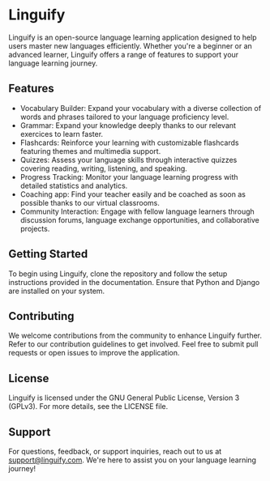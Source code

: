 # Linguify
Linguify is an open-source language learning application designed to help users master new languages efficiently. Whether you're a beginner or an advanced learner, Linguify offers a range of features to support your language learning journey.

## Features
- Vocabulary Builder: Expand your vocabulary with a diverse collection of words and phrases tailored to your language proficiency level.
- Grammar: Expand your knowledge deeply thanks to our relevant exercices to learn faster.
- Flashcards: Reinforce your learning with customizable flashcards featuring themes and multimedia support.
- Quizzes: Assess your language skills through interactive quizzes covering reading, writing, listening, and speaking.
- Progress Tracking: Monitor your language learning progress with detailed statistics and analytics.
- Coaching app: Find your teacher easily and be coached as soon as possible thanks to our virtual classrooms.
- Community Interaction: Engage with fellow language learners through discussion forums, language exchange opportunities, and collaborative projects.
## Getting Started
To begin using Linguify, clone the repository and follow the setup instructions provided in the documentation. Ensure that Python and Django are installed on your system.

## Contributing
We welcome contributions from the community to enhance Linguify further. Refer to our contribution guidelines to get involved. Feel free to submit pull requests or open issues to improve the application.

## License
Linguify is licensed under the GNU General Public License, Version 3 (GPLv3). For more details, see the LICENSE file.

## Support
For questions, feedback, or support inquiries, reach out to us at support@linguify.com. We're here to assist you on your language learning journey!

